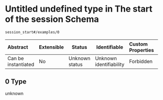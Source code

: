 # Untitled undefined type in The start of the session Schema

```txt
session_start#/examples/0
```




| Abstract            | Extensible | Status         | Identifiable            | Custom Properties | Additional Properties | Access Restrictions | Defined In                                                                                          |
| :------------------ | ---------- | -------------- | ----------------------- | :---------------- | --------------------- | ------------------- | --------------------------------------------------------------------------------------------------- |
| Can be instantiated | No         | Unknown status | Unknown identifiability | Forbidden         | Allowed               | none                | [session_start.schema.json\*](../../../spec/0.0.1/session_start.schema.json "open original schema") |

## 0 Type

unknown
